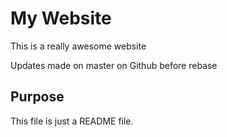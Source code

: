 # My Website

This is a really awesome website

Updates made on master on Github before rebase

## Purpose

This file is just a README file.
